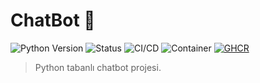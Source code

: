 # ChatBot 🤖

![Python Version](https://img.shields.io/badge/Python-3.9+-blue)
![Status](https://img.shields.io/badge/Status-Production%20Ready-blue)
![CI/CD](https://github.com/busragmsy/troy-assistant/actions/workflows/ci.yml/badge.svg)
![Container](https://img.shields.io/badge/container-gray)
[![GHCR](https://img.shields.io/badge/GHCR-blue)](https://github.com/<kullanıcı>?tab=packages)

> Python tabanlı chatbot projesi.
